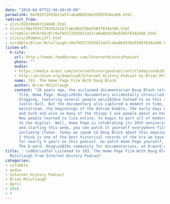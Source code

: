 ```yaml
---
date: "2019-04-07T22:48:48+10:00"
permalink: 0a765572935b21a57ca6a0bd336e5505f834a366.html
redirect_from:
- sl/n/d20190407224848.html
- sl/n/s/h0a765572935b21a57ca6a0bd336e5505f834a366.html
- scrobble/2019/04/07/0a765572935b21a57ca6a0bd336e5505f834a366.html
- sl/n/s/ZPUUHnLjSf7.html
- scrobble/Brian-McCullough//0a765572935b21a57ca6a0bd336e5505f834a366.html
listen-of:
  h-cite:
    url: http://feeds.feedburner.com/InternetHistoryPodcast
    photo: ""
    audio:
    - https://media.acast.com/internethistorypodcast/untitledepisode193.thehomepagefilmwithdougblock/media.mp3
    - http://archive.org/download/Internet_History_Podcast-by-Brian_McCullough/193_The_Home_Page_Film_With_Doug_Block.mp3
    name: 193. The Home Page Film With Doug Block
    author: Brian McCullough
    content: "20 years ago, the acclaimed documentarian Doug Block released a landmark
      film, Home Page. Doug\u2019s documentary accidentally chronicled the birth of
      blogging, featuring several people we\u2019ve talked to on this very show, including
      Justin Hall. But the documentary also captured a moment in time, the web going
      mainstream, the beginnings of the dotcom bubble, the early days of Wired, Hotwired
      and Suck and also so many of the things I ask people about on here regularly.
      How people learned to live online, to begin to port all of modern life over
      to the digital. Well, Home Page is celebrating its 20th anniversary with a re-release,
      and starting this week, you can watch it yourself everywhere films are gettable,
      including iTunes. Today we speak to Doug Block about this amazing movie that
      I think is one of the best historical records of the era we have been interrogating
      for nearly 5 years on this podcast. Go watch Home Page yourself, and check out
      The D-word, Doug\u2019s community for documentarians, at D-word.com."
title: ' \ud83c\udfa7 Listened to 193. The Home Page Film With Doug Block by Brian
  McCullough From Internet History Podcast'
categories:
- scrobble
- audio
- Internet History Podcast
- Brian McCullough
- April
- 2019
- 7
---
```

